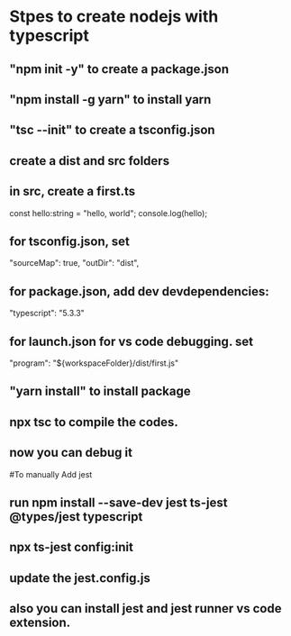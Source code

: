 # Stpes to create nodejs with typescript
## "npm init -y" to create a package.json
## "npm install -g yarn" to install yarn
## "tsc --init" to create a tsconfig.json
## create a dist and src folders
## in src, create a first.ts
  const hello:string = "hello, world";
  console.log(hello);
## for tsconfig.json, set 
   "sourceMap": true, 
   "outDir": "dist",   
## for package.json, add dev devdependencies: 
   "typescript": "5.3.3"
## for launch.json for vs code debugging. set
  "program": "${workspaceFolder}/dist/first.js"
## "yarn install" to install package
## npx tsc to compile the codes.
## now you can debug it

#To manually Add jest
## run npm install --save-dev jest ts-jest @types/jest typescript
## npx ts-jest config:init
## update the jest.config.js
## also you can install jest and jest runner vs code extension.
